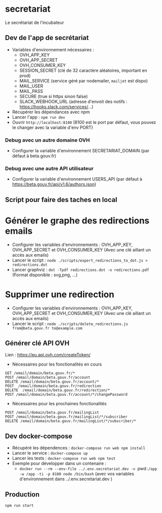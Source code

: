 # secretariat
Le secrétariat de l’incubateur

## Dev de l'app de secrétariat

- Variables d'environnement nécessaires :
   - OVH_APP_KEY
   - OVH_APP_SECRET
   - OVH_CONSUMER_KEY
   - SESSION_SECRET (clé de 32 caractère aléatoires, important en prod)
   - MAIL_SERVICE (service géré par nodemailer, `mailjet` est dispo)
   - MAIL_USER
   - MAIL_PASS
   - SECURE (true si https sinon false)
   - SLACK_WEBHOOK_URL (adresse d'envoit des notifs : https://hooks.slack.com/services/...)
- Récupérer les dépendances avec npm
- Lancer l'app : `npm run dev`
- Ouvrir `http://localhost:8100` (8100 est le port par défaut, vous pouvez le changer avec la variable d'env PORT)

### Debug avec un autre domaine OVH
- Configurer la variable d'environnement SECRETARIAT_DOMAIN (par défaut à beta.gouv.fr)

### Debug avec une autre API utilisateur
- Configurer la variable d'environnement USERS_API (par défaut à https://beta.gouv.fr/api/v1.6/authors.json)

## Script pour faire des taches en local

# Générer le graphe des redirections emails

- Configurer les variables d'environnements : OVH_APP_KEY, OVH_APP_SECRET et OVH_CONSUMER_KEY (Avec une clé aillant un accès aux emails)
- Lancer le script : `node ./scripts/export_redirections_to_dot.js > redirections.dot`
- Lancer graphviz : `dot -Tpdf redirections.dot -o redirections.pdf` (Format disponible : svg,png, ...)

# Supprimer une redirection
- Configurer les variables d'environnements : OVH_APP_KEY, OVH_APP_SECRET et OVH_CONSUMER_KEY (Avec une clé aillant un accès aux emails)
- Lancer le script : `node ./scripts/delete_redirections.js from@beta.gouv.fr to@example.com`

## Générer clé API OVH

Lien : https://eu.api.ovh.com/createToken/

- Nécessaires pour les fonctionalités en cours
```
GET /email/domain/beta.gouv.fr/*
POST /email/domain/beta.gouv.fr/account
DELETE /email/domain/beta.gouv.fr/account/*
POST  /email/domain/beta.gouv.fr/redirection
DELETE  /email/domain/beta.gouv.fr/redirection/*
POST /email/domain/beta.gouv.fr/account/*/changePassword
```

- Nécessaires pour les prochaines fonctionalités
```
POST /email/domain/beta.gouv.fr/mailingList
POST /email/domain/beta.gouv.fr/mailingList/*/subscriber
DELETE /email/domain/beta.gouv.fr/mailingList/*/subscriber/*
```

## Dev docker-compose

- Récupéré les dépendences : `docker-compose run web npm install`
- Lancer le service : `docker-compose up`
- Lancer les tests : `docker-compose run web npm test`
- Exemple pour développer dans un contenaire :
	- `docker run --rm --env-file ../.env.secretariat.dev -v `pwd`:/app -w /app -ti -p 8100 node /bin/bash` (avec vos variables d'environnement dans ../.env.secretariat.dev )


## Production

`npm run start`
